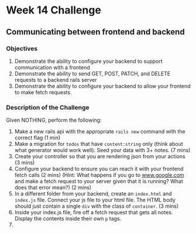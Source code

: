 # Week 14 Challenge

## Communicating between frontend and backend

### Objectives
1. Demonstrate the ability to configure your backend to support communication with a frontend
2. Demonstrate the ability to send GET, POST, PATCH, and DELETE requests to a backend rails server
3. Demonstrate the ability to configure your backend to allow your frontend to make fetch requests.

### Description of the Challenge

Given NOTHING, perform the following:

1. Make a new rails api with the appropriate `rails new` command with the correct flag (1 min)
2. Make a migration for `todos` that have `content:string` only (think about what generator would work well). Seed your data with 3+ notes. (7 mins)
3. Create your controller so that you are rendering json from your actions (3 mins)
4. Configure your backend to ensure you can reach it with your frontend fetch calls (2 mins) (Hint: What happens if you go to www.google.com and make a fetch request to your server given that it is running? What does that error mean?) (2 mins)
5. In a different folder from your backend, create an `index.html` and `index.js` file. Connect your js file to your html file. The HTML body should just contain a single `div` with the class of `container`. (3 mins)
6. Inside your index.js file, fire off a fetch request that gets all notes. Display the contents inside their own `p` tags.
7. 